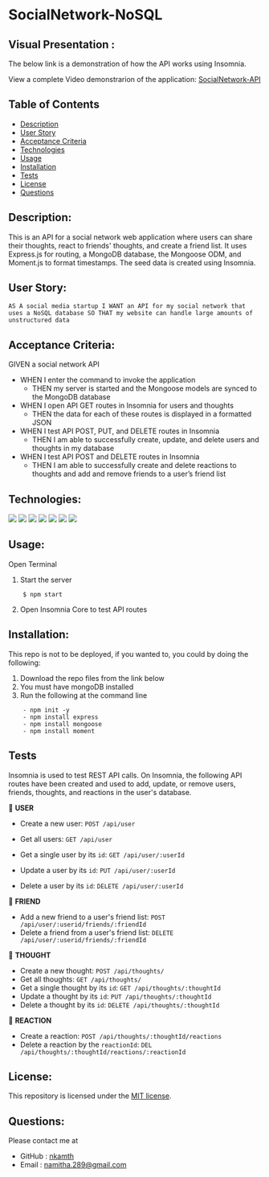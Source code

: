# SocialNetwork-NoSQL

## Visual Presentation :

The below link is a demonstration of how the API works using Insomnia.

View a complete Video demonstrarion of the application: [SocialNetwork-API]()

## Table of Contents

- [Description](#description)
- [User Story](#userStory)
- [Acceptance Criteria](#acceptance-criteria)
- [Technologies](#technologies)
- [Usage](#usage)
- [Installation](#installation)
- [Tests](#tests)
- [License](#license)
- [Questions](#questions)

## Description:

This is an API for a social network web application where users can share their thoughts, react to friends' thoughts, and create a friend list. It uses Express.js for routing, a MongoDB database, the Mongoose ODM, and Moment.js to format timestamps. The seed data is created using Insomnia.

## User Story:

`AS A social media startup I WANT an API for my social network that uses a NoSQL database SO THAT my website can handle large amounts of unstructured data`

## Acceptance Criteria:

GIVEN a social network API

- WHEN I enter the command to invoke the application
  - THEN my server is started and the Mongoose models are synced to the MongoDB database
- WHEN I open API GET routes in Insomnia for users and thoughts
  - THEN the data for each of these routes is displayed in a formatted JSON
- WHEN I test API POST, PUT, and DELETE routes in Insomnia
  - THEN I am able to successfully create, update, and delete users and thoughts in my database
- WHEN I test API POST and DELETE routes in Insomnia
  - THEN I am able to successfully create and delete reactions to thoughts and add and remove friends to a user’s friend list

## Technologies:

<p>
 <img src="https://img.shields.io/badge/-Express-red" />
<img src="https://img.shields.io/badge/-JavaScript-purple" />
<img src="https://img.shields.io/badge/-Node-green" />
<img src="https://img.shields.io/badge/-MongoDB-grey" />
 <img src="https://img.shields.io/badge/-Mongoose-critical" />
 <img src="https://img.shields.io/badge/-Insomnia-informational" />
 <img src="https://img.shields.io/badge/-Moment.js-blueviolet" />

 </p>

## Usage:

Open Terminal

1. Start the server

```
    $ npm start
```

2. Open Insomnia Core to test API routes

## Installation:

This repo is not to be deployed, if you wanted to, you could by doing the following:

1. Download the repo files from the link below
2. You must have mongoDB installed
3. Run the following at the command line

```
    - npm init -y
    - npm install express
    - npm install mongoose
    - npm install moment
```

## Tests

Insomnia is used to test REST API calls.
On Insomnia, the following API routes have been created and used to add, update, or remove users, friends, thoughts, and reactions in the user's database.

📁 **USER**

- Create a new user: `POST /api/user`
- Get all users: `GET /api/user`
- Get a single user by its `id`: `GET /api/user/:userId`

- Update a user by its `id`: `PUT /api/user/:userId`

- Delete a user by its `id`: `DELETE /api/user/:userId`

📁 **FRIEND**

- Add a new friend to a user's friend list: `POST /api/user/:userid/friends/:friendId`
- Delete a friend from a user's friend list: `DELETE /api/user/:userid/friends/:friendId`

📁 **THOUGHT**

- Create a new thought: `POST /api/thoughts/`
- Get all thoughts: `GET /api/thoughts/`
- Get a single thought by its `id`: `GET /api/thoughts/:thoughtId`
- Update a thought by its `id`: `PUT /api/thoughts/:thoughtId`
- Delete a thought by its `id`: `DELETE /api/thoughts/:thoughtId`

📁 **REACTION**

- Create a reaction: `POST /api/thoughts/:thoughtId/reactions`
- Delete a reaction by the `reactionId`: `DEL /api/thoughts/:thoughtId/reactions/:reactionId`

## License:

This repository is licensed under the [MIT license](./LICENSE).

## Questions:

Please contact me at

- GitHub : [nkamth](https://github.com/nkamth)
- Email : [namitha.289@gmail.com](mailto:namitha.289@gmail.com)
